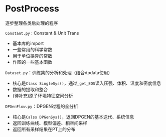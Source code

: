# PostProcess

逐步整理各类后处理的程序

`Constant.py` : Constant & Unit Trans
- 基本库的import
- 一些常用的科学常数
- 用于单位换算的常数
- 作图的一些基本函数

`Dataset.py`：训练集的分析和处理（结合dpdata使用）
- 核心是`Class SingleSys()`，通过`_get_EOS`读入压强、体积、温度和密度信息
- 数据的提取和整合
- (待补充)原子环境特征空间分析

`DPGenFlow.py`：DPGEN过程的全分析
- 核心是`Calss DPGenSys()`，返回DPGEN的基本迭代、系统信息
- 返回训练曲线、模型偏差、相空间采样
- 返回所有采样结果在PT上的分布
